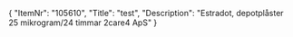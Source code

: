 {
  "ItemNr": "105610",
  "Title": "test",
  "Description": "Estradot, depotplåster 25 mikrogram/24 timmar 2care4 ApS"
}